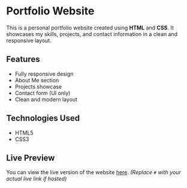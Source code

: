 # Portfolio Website

This is a personal portfolio website created using **HTML** and **CSS**. It showcases my skills, projects, and contact information in a clean and responsive layout.

## Features
- Fully responsive design
- About Me section
- Projects showcase
- Contact form (UI only)
- Clean and modern layout

## Technologies Used
- HTML5
- CSS3

## Live Preview
You can view the live version of the website [here](#). *(Replace `#` with your actual live link if hosted)*

